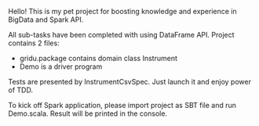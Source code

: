 Hello! This is my pet project for boosting knowledge and experience in BigData and Spark API.

All sub-tasks have been completed with using DataFrame API.
Project contains 2 files:
  - gridu.package contains domain class Instrument
  - Demo is a driver program

Tests are presented by InstrumentCsvSpec. Just launch it and enjoy power of TDD.

To kick off Spark application, please import project as SBT file and run Demo.scala. Result will be printed in the console.